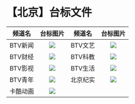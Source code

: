 # 【北京】台标文件
|频道名|台标图片|频道名|台标图片|
|:---:|:---:|:---:|:---:|
|BTV新闻|<img src="https://raw.githubusercontent.com/wanglindl/TVLogo/main/img/Beijing1.png">|BTV文艺|<img src="https://raw.githubusercontent.com/wanglindl/TVLogo/main/img/Beijing3.png">|
|BTV财经|<img src="https://raw.githubusercontent.com/wanglindl/TVLogo/main/img/Beijing2.png">|BTV科教|<img src="https://raw.githubusercontent.com/wanglindl/TVLogo/main/img/Beijing5.png">|
|BTV影视|<img src="https://raw.githubusercontent.com/wanglindl/TVLogo/main/img/Beijing4.png">|BTV生活|<img src="https://raw.githubusercontent.com/wanglindl/TVLogo/main/img/Beijing7.png">|
|BTV青年|<img src="https://raw.githubusercontent.com/wanglindl/TVLogo/main/img/Beijing6.png">|北京纪实|<img src="https://raw.githubusercontent.com/wanglindl/TVlogo/main/img/dajs.png">|
|卡酷动画|<img src="https://raw.githubusercontent.com/wanglindl/TVlogo/main/img/kakushaoer.png">|
